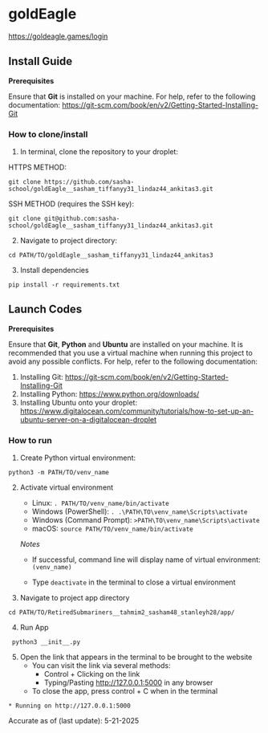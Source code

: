# goldEagle
https://goldeagle.games/login
## Install Guide

**Prerequisites**

Ensure that **Git** is installed on your machine. For help, refer to the following documentation: https://git-scm.com/book/en/v2/Getting-Started-Installing-Git

### How to clone/install
1. In terminal, clone the repository to your droplet:

HTTPS METHOD:

```
git clone https://github.com/sasha-school/goldEagle__sasham_tiffanyy31_lindaz44_ankitas3.git
```

SSH METHOD (requires the SSH key):

```
git clone git@github.com:sasha-school/goldEagle__sasham_tiffanyy31_lindaz44_ankitas3.git
```
2. Navigate to project directory:

```
cd PATH/TO/goldEagle__sasham_tiffanyy31_lindaz44_ankitas3
```
3. Install dependencies

```
pip install -r requirements.txt
```

## Launch Codes

**Prerequisites**

Ensure that **Git**, **Python** and **Ubuntu** are installed on your machine. It is recommended that you use a virtual machine when running this project to avoid any possible conflicts. For help, refer to the following documentation:
   1. Installing Git: https://git-scm.com/book/en/v2/Getting-Started-Installing-Git
   2. Installing Python: https://www.python.org/downloads/
   3. Installing Ubuntu onto your droplet: https://www.digitalocean.com/community/tutorials/how-to-set-up-an-ubuntu-server-on-a-digitalocean-droplet

### How to run


1. Create Python virtual environment:

```
python3 -m PATH/TO/venv_name
```

2. Activate virtual environment

   - Linux: `. PATH/TO/venv_name/bin/activate`
   - Windows (PowerShell): `. .\PATH\TO\venv_name\Scripts\activate`
   - Windows (Command Prompt): `>PATH\TO\venv_name\Scripts\activate`
   - macOS: `source PATH/TO/venv_name/bin/activate`

   *Notes*

   - If successful, command line will display name of virtual environment: `(venv_name) `

   - Type `deactivate` in the terminal to close a virtual environment

3. Navigate to project app directory

```
cd PATH/TO/RetiredSubmariners__tahmim2_sasham48_stanleyh28/app/
```

4. Run App

```
 python3 __init__.py
```
5. Open the link that appears in the terminal to be brought to the website
    - You can visit the link via several methods:
        - Control + Clicking on the link
        - Typing/Pasting http://127.0.0.1:5000 in any browser
    - To close the app, press control + C when in the terminal

```    
* Running on http://127.0.0.1:5000
```
Accurate as of (last update): 
5-21-2025
